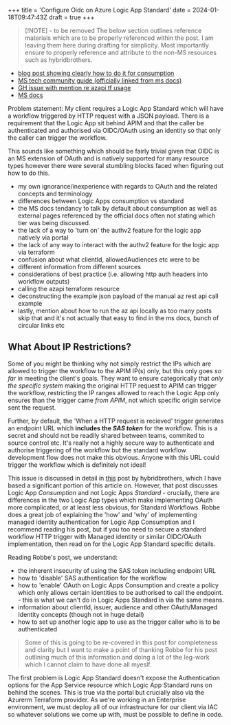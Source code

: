 +++
title = 'Configure Oidc on Azure Logic App Standard'
date = 2024-01-18T09:47:43Z
draft = true
+++

> [!NOTE] - to be removed
> The below section outlines reference materials which are to be properly referenced within the post. I am leaving them here during drafting for simplicity. Most importantly ensure to properly reference and attribute to the non-MS resources such as hybridbrothers.

- [blog post showing clearly how to do it for consumption](https://hybridbrothers.com/using-managed-identities-in-logic-app-http-triggers/#allowing-multiple-identities)
- [MS tech community guide (officially linked from ms docs)](https://techcommunity.microsoft.com/t5/azure-integration-services-blog/trigger-workflows-in-standard-logic-apps-with-easy-auth/ba-p/3207378)
- [GH issue with mention re azapi tf usage](https://github.com/hashicorp/terraform-provider-azurerm/issues/12928)
- [MS docs](https://learn.microsoft.com/en-us/azure/logic-apps/logic-apps-securing-a-logic-app?tabs=azure-portal#enable-microsoft-entra-id-open-authentication-microsoft-entra-id-oauth)

Problem statement: My client requires a Logic App Standard which will have a workflow triggered by HTTP request with a JSON payload. There is a requirement that the Logic App sit behind APIM and that the caller be authenticated and authorised via OIDC/OAuth using an identity so that only the caller can trigger the workflow.

This sounds like something which should be fairly trivial given that OIDC is an MS extension of OAuth and is natively supported for many resource types however there were several stumbling blocks faced when figuring out how to do this.

- my own ignorance/inexperience with regards to OAuth and the related concepts and terminology
- differences between Logic Apps consumption vs standard
- the MS docs tendancy to talk by default about consumption as well as external pages referenced by the official docs often not stating which tier was being discussed.
- the lack of a way to 'turn on' the authv2 feature for the logic app natively via portal
- the lack of any way to interact with the authv2 feature for the logic app via terraform
- confusion about what clientId, allowedAudiences etc were to be
- different information from different sources
- considerations of best practice (i.e. allowing http auth headers into workflow outputs)
- calling the azapi terraform resource
- deconstructing the example json payload of the manual az rest api call example
- lastly, mention about how to run the az api locally as too many posts skip that and it's not actually that easy to find in the ms docs, bunch of circular links etc

## What About IP Restrictions?

Some of you might be thinking why not simply restrict the IPs which are allowed to trigger the workflow to the APIM IP(s) only, but this only goes _so far_ in meeting the client's goals. They want to ensure categorically that _only the specific system_ making the original HTTP request to APIM can trigger the workflow, restricting the IP ranges allowed to reach the Logic App only ensures than the trigger came _from APIM_, not which specific origin service sent the request. 

Further, by default, the 'When a HTTP request is recieved' trigger generates an endpoint URL which **includes the _SAS token_** for the workflow. This is a secret and should not be readily shared between teams, commited to source control etc. It's really not a highly secure way to authenticate and authorise triggering of the workflow but the standard workflow development flow does not make this obvious. Anyone with this URL could trigger the workflow which is definitely not ideal!

This issue is discussed in detail in [this](https://hybridbrothers.com/using-managed-identities-in-logic-app-http-triggers/#allowing-multiple-identities) post by hybridbrothers, which I have based a significant portion of this article on. However, that post discusses Logic App _Consumption_ and not Logic Apps _Standard_ - crucially, there are differences in the two Logic App types which make implementing OAuth more complicated, or at least less obvious, for Standard Workflows. Robbe does a great job of explaining the 'how' and 'why' of implementing managed identity authentication for Logic App Consumption and I recommend reading his post, but if you too need to secure a standard workflow HTTP trigger with Managed identity or similar OIDC/OAuth implementation, then read on for the Logic App Standard specific details.

Reading Robbe's post, we understand:

- the inherent insecurity of using the SAS token including endpoint URL
- how to 'disable' SAS authentication for the workflow
- how to 'enable' OAuth on Logic Apps Consumption and create a policy which only allows certain identities to be authorised to call the endpoint. - this is what we can't do in Logic Apps Standard in via the same means.
- information about clientId, issuer, audience and other OAuth/Managed Identity concepts (though not in huge detail)
- how to set up another logic app to use as the trigger caller who is to be authenticated

> Some of this is going to be re-covered in this post for completeness and clarity but I want to make a point of thanking Robbe for his post outlining much of this information and doing a lot of the leg-work which I cannot claim to have done all myeslf.


The first problem is Logic App Standard doesn't expose the Authentication options for the App Service resource which Logic App Standard runs on behind the scenes. This is true via the portal but crucially also via the Azurerm Terraform provider. As we're working in an Enterprise environment, we must deploy all of our infrastructure for our client via IAC so whatever solutions we come up with, must be possible to define in code.